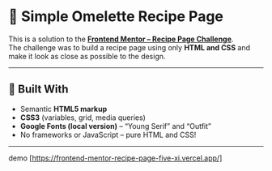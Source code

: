 # 🥚 Simple Omelette Recipe Page

This is a solution to the **[Frontend Mentor – Recipe Page Challenge](https://www.frontendmentor.io/challenges/recipe-page-KiTsR8QQKm)**.  
The challenge was to build a recipe page using only **HTML and CSS** and make it look as close as possible to the design.

---

## 🧩 Built With

- Semantic **HTML5 markup**
- **CSS3** (variables, grid, media queries)
- **Google Fonts (local version)** – “Young Serif” and “Outfit”
- No frameworks or JavaScript – pure HTML and CSS!

---
demo [https://frontend-mentor-recipe-page-five-xi.vercel.app/]

